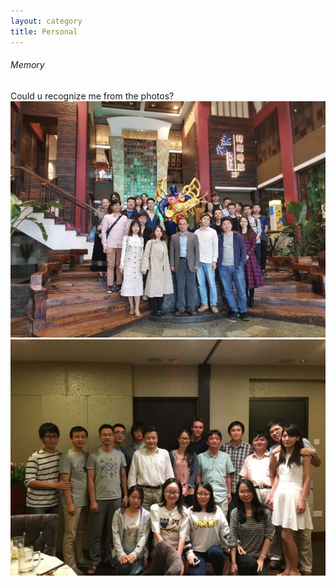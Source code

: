 ```yaml
---
layout: category
title: Personal
---
```

###### Memory
Could u recognize me from the photos?
<img src="https://github.com/csyhquan/csyhquan.github.io/raw/master/images/personal_1.png" alt=""/>
<img src="https://github.com/csyhquan/csyhquan.github.io/raw/master/images/personal_2.png" alt=""/>